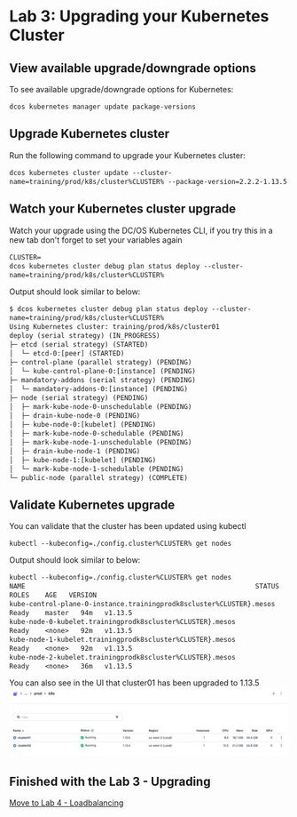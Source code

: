 # Lab 3: Upgrading your Kubernetes Cluster

## View available upgrade/downgrade options
To see available upgrade/downgrade options for Kubernetes:
```
dcos kubernetes manager update package-versions
```

## Upgrade Kubernetes cluster
Run the following command to upgrade your Kubernetes cluster:
```
dcos kubernetes cluster update --cluster-name=training/prod/k8s/cluster%CLUSTER% --package-version=2.2.2-1.13.5
```

## Watch your Kubernetes cluster upgrade
Watch your upgrade using the DC/OS Kubernetes CLI, if you try this in a new tab don't forget to set your variables again
```
CLUSTER=
dcos kubernetes cluster debug plan status deploy --cluster-name=training/prod/k8s/cluster%CLUSTER%
```

Output should look similar to below:
```
$ dcos kubernetes cluster debug plan status deploy --cluster-name=training/prod/k8s/cluster%CLUSTER%
Using Kubernetes cluster: training/prod/k8s/cluster01
deploy (serial strategy) (IN_PROGRESS)
├─ etcd (serial strategy) (STARTED)
│  └─ etcd-0:[peer] (STARTED)
├─ control-plane (parallel strategy) (PENDING)
│  └─ kube-control-plane-0:[instance] (PENDING)
├─ mandatory-addons (serial strategy) (PENDING)
│  └─ mandatory-addons-0:[instance] (PENDING)
├─ node (serial strategy) (PENDING)
│  ├─ mark-kube-node-0-unschedulable (PENDING)
│  ├─ drain-kube-node-0 (PENDING)
│  ├─ kube-node-0:[kubelet] (PENDING)
│  ├─ mark-kube-node-0-schedulable (PENDING)
│  ├─ mark-kube-node-1-unschedulable (PENDING)
│  ├─ drain-kube-node-1 (PENDING)
│  ├─ kube-node-1:[kubelet] (PENDING)
│  └─ mark-kube-node-1-schedulable (PENDING)
└─ public-node (parallel strategy) (COMPLETE)
```

## Validate Kubernetes upgrade
You can validate that the cluster has been updated using kubectl
```
kubectl --kubeconfig=./config.cluster%CLUSTER% get nodes
```

Output should look similar to below:
```
kubectl --kubeconfig=./config.cluster%CLUSTER% get nodes
NAME                                                          STATUS   ROLES    AGE   VERSION
kube-control-plane-0-instance.trainingprodk8scluster%CLUSTER}.mesos   Ready    master   94m   v1.13.5
kube-node-0-kubelet.trainingprodk8scluster%CLUSTER}.mesos             Ready    <none>   92m   v1.13.5
kube-node-1-kubelet.trainingprodk8scluster%CLUSTER}.mesos             Ready    <none>   92m   v1.13.5
kube-node-2-kubelet.trainingprodk8scluster%CLUSTER}.mesos             Ready    <none>   36m   v1.13.5
```

You can also see in the UI that cluster01 has been upgraded to 1.13.5
![Upgrade](https://github.com/ably77/dcos-kubernetes-training/blob/master/images/lab3_1.png)

## Finished with the Lab 3 - Upgrading

[Move to Lab 4 - Loadbalancing](https://github.com/ably77/dcos-kubernetes-training/blob/master/labs/lab4_loadbalancing.md)

